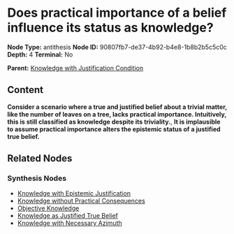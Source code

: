 # Does practical importance of a belief influence its status as knowledge?

**Node Type:** antithesis
**Node ID:** 90807fb7-de37-4b92-b4e8-1b8b2b5c5c0c
**Depth:** 4
**Terminal:** No

**Parent:** [Knowledge with Justification Condition](knowledge-with-justification-condition-synthesis-c33766c2-3324-4129-9787-9faed3d8443d.md)

## Content

**Consider a scenario where a true and justified belief about a trivial matter, like the number of leaves on a tree, lacks practical importance. Intuitively, this is still classified as knowledge despite its triviality.**, **It is implausible to assume practical importance alters the epistemic status of a justified true belief.**

## Related Nodes

### Synthesis Nodes

- [Knowledge with Epistemic Justification](knowledge-with-epistemic-justification-synthesis-2929afc4-27d3-4e72-a96d-1af7b3ae055b.md)
- [Knowledge without Practical Consequences](knowledge-without-practical-consequences-synthesis-d5b3c423-31c0-4755-949d-d9ba02179b6e.md)
- [Objective Knowledge](objective-knowledge-synthesis-038cf0eb-7848-4392-bf69-491f1dd6aede.md)
- [Knowledge as Justified True Belief](knowledge-as-justified-true-belief-synthesis-1e0b2047-05f5-49fe-91c4-8eff9e627471.md)
- [Knowledge with Necessary Azimuth](knowledge-with-necessary-azimuth-synthesis-896ee9bf-8b7e-419c-962f-7657d5cf2b2a.md)
